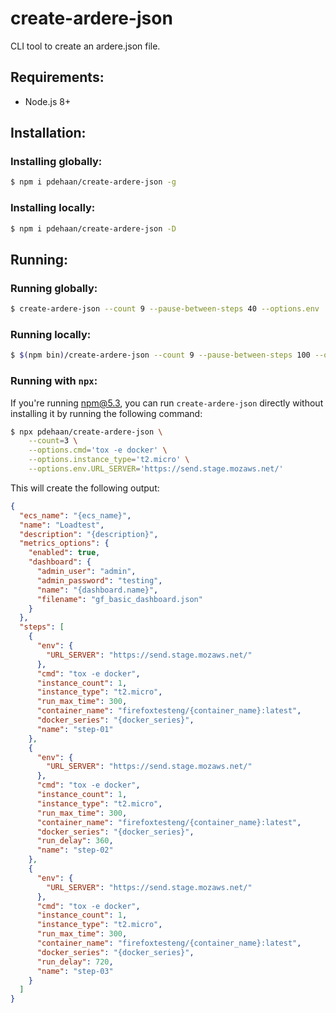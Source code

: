 # create-ardere-json

CLI tool to create an ardere.json file.

## Requirements:

- Node.js 8+

## Installation:

### Installing globally:
```sh
$ npm i pdehaan/create-ardere-json -g
```

### Installing locally:
```sh
$ npm i pdehaan/create-ardere-json -D
```

## Running:

### Running globally:

```sh
$ create-ardere-json --count 9 --pause-between-steps 40 --options.env './dev.env' --options.cmd 'tox -e docker'
```

### Running locally:

```sh
$ $(npm bin)/create-ardere-json --count 9 --pause-between-steps 100 --options.env './dev.env' --options.cmd 'tox -e linux'
```

### Running with `npx`:

If you're running npm@5.3, you can run `create-ardere-json` directly without installing it by running the following command:

```sh
$ npx pdehaan/create-ardere-json \
    --count=3 \
    --options.cmd='tox -e docker' \
    --options.instance_type='t2.micro' \
    --options.env.URL_SERVER='https://send.stage.mozaws.net/'
```

This will create the following output:

```json
{
  "ecs_name": "{ecs_name}",
  "name": "Loadtest",
  "description": "{description}",
  "metrics_options": {
    "enabled": true,
    "dashboard": {
      "admin_user": "admin",
      "admin_password": "testing",
      "name": "{dashboard.name}",
      "filename": "gf_basic_dashboard.json"
    }
  },
  "steps": [
    {
      "env": {
        "URL_SERVER": "https://send.stage.mozaws.net/"
      },
      "cmd": "tox -e docker",
      "instance_count": 1,
      "instance_type": "t2.micro",
      "run_max_time": 300,
      "container_name": "firefoxtesteng/{container_name}:latest",
      "docker_series": "{docker_series}",
      "name": "step-01"
    },
    {
      "env": {
        "URL_SERVER": "https://send.stage.mozaws.net/"
      },
      "cmd": "tox -e docker",
      "instance_count": 1,
      "instance_type": "t2.micro",
      "run_max_time": 300,
      "container_name": "firefoxtesteng/{container_name}:latest",
      "docker_series": "{docker_series}",
      "run_delay": 360,
      "name": "step-02"
    },
    {
      "env": {
        "URL_SERVER": "https://send.stage.mozaws.net/"
      },
      "cmd": "tox -e docker",
      "instance_count": 1,
      "instance_type": "t2.micro",
      "run_max_time": 300,
      "container_name": "firefoxtesteng/{container_name}:latest",
      "docker_series": "{docker_series}",
      "run_delay": 720,
      "name": "step-03"
    }
  ]
}
```
